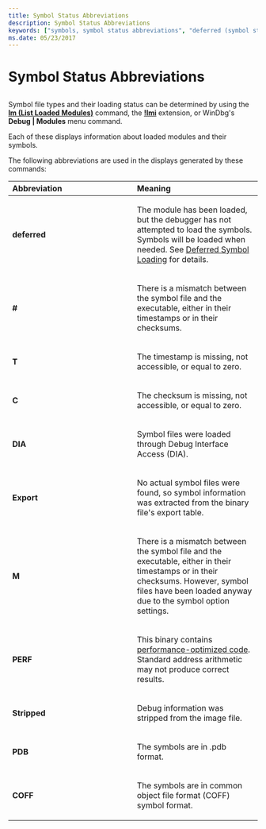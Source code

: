 ```yaml
---
title: Symbol Status Abbreviations
description: Symbol Status Abbreviations
keywords: ["symbols, symbol status abbreviations", "deferred (symbol status abbreviation)", "(symbol status abbreviation)", "T (symbol status abbreviation)", "C (symbol status abbreviation)", "DIA (symbol status abbreviation)", "Export (symbol status abbreviation)", "PERF (symbol status abbreviation)", "PDB (symbol status abbreviation)"]
ms.date: 05/23/2017
---
```


# Symbol Status Abbreviations


## <span id="ddk_symbol_status_abbreviations_dbg"></span><span id="DDK_SYMBOL_STATUS_ABBREVIATIONS_DBG"></span>


Symbol file types and their loading status can be determined by using the [**lm (List Loaded Modules)**](../debuggercmds/lm--list-loaded-modules-.md) command, the [**!lmi**](../debuggercmds/-lmi.md) extension, or WinDbg's **Debug | Modules** menu command.

Each of these displays information about loaded modules and their symbols.

The following abbreviations are used in the displays generated by these commands:

<table>
<colgroup>
<col width="50%" />
<col width="50%" />
</colgroup>
<thead>
<tr class="header">
<th align="left">Abbreviation</th>
<th align="left">Meaning</th>
</tr>
</thead>
<tbody>
<tr class="odd">
<td align="left"><p><strong>deferred</strong></p></td>
<td align="left"><p>The module has been loaded, but the debugger has not attempted to load the symbols. Symbols will be loaded when needed. See <a href="deferred-symbol-loading.md" data-raw-source="[Deferred Symbol Loading](deferred-symbol-loading.md)">Deferred Symbol Loading</a> for details.</p></td>
</tr>
<tr class="even">
<td align="left"><p><strong>#</strong></p></td>
<td align="left"><p>There is a mismatch between the symbol file and the executable, either in their timestamps or in their checksums.</p></td>
</tr>
<tr class="odd">
<td align="left"><p><strong>T</strong></p></td>
<td align="left"><p>The timestamp is missing, not accessible, or equal to zero.</p></td>
</tr>
<tr class="even">
<td align="left"><p><strong>C</strong></p></td>
<td align="left"><p>The checksum is missing, not accessible, or equal to zero.</p></td>
</tr>
<tr class="odd">
<td align="left"><p><strong>DIA</strong></p></td>
<td align="left"><p>Symbol files were loaded through Debug Interface Access (DIA).</p></td>
</tr>
<tr class="even">
<td align="left"><p><strong>Export</strong></p></td>
<td align="left"><p>No actual symbol files were found, so symbol information was extracted from the binary file's export table.</p></td>
</tr>
<tr class="odd">
<td align="left"><p><strong>M</strong></p></td>
<td align="left"><p>There is a mismatch between the symbol file and the executable, either in their timestamps or in their checksums. However, symbol files have been loaded anyway due to the symbol option settings.</p></td>
</tr>
<tr class="even">
<td align="left"><p><strong>PERF</strong></p></td>
<td align="left"><p>This binary contains <a href="debugging-performance-optimized-code.md" data-raw-source="[performance-optimized code](debugging-performance-optimized-code.md)">performance-optimized code</a>. Standard address arithmetic may not produce correct results.</p></td>
</tr>
<tr class="odd">
<td align="left"><p><strong>Stripped</strong></p></td>
<td align="left"><p>Debug information was stripped from the image file.</p></td>
</tr>
<tr class="even">
<td align="left"><p><strong>PDB</strong></p></td>
<td align="left"><p>The symbols are in .pdb format.</p></td>
</tr>
<tr class="odd">
<td align="left"><p><strong>COFF</strong></p></td>
<td align="left"><p>The symbols are in common object file format (COFF) symbol format.</p></td>
</tr>
</tbody>
</table>

 

 

 





